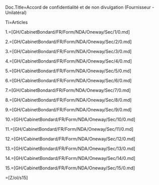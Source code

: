 Doc.Title=Accord de confidentialité et de non divulgation (Fournisseur - Unilatéral)

Ti=Articles

1.=[GH/CabinetBondard/FR/Form/NDA/Oneway/Sec/1/0.md]

2.=[GH/CabinetBondard/FR/Form/NDA/Oneway/Sec/2/0.md]

3.=[GH/CabinetBondard/FR/Form/NDA/Oneway/Sec/3/0.md]

4.=[GH/CabinetBondard/FR/Form/NDA/Oneway/Sec/4/0.md]

5.=[GH/CabinetBondard/FR/Form/NDA/Oneway/Sec/5/0.md]

6.=[GH/CabinetBondard/FR/Form/NDA/Oneway/Sec/6/0.md]

7.=[GH/CabinetBondard/FR/Form/NDA/Oneway/Sec/7/0.md]

8.=[GH/CabinetBondard/FR/Form/NDA/Oneway/Sec/8/0.md]

9.=[GH/CabinetBondard/FR/Form/NDA/Oneway/Sec/9/0.md]

10.=[GH/CabinetBondard/FR/Form/NDA/Oneway/Sec/10/0.md]

11.=[GH/CabinetBondard/FR/Form/NDA/Oneway/Sec/11/0.md]

12.=[GH/CabinetBondard/FR/Form/NDA/Oneway/Sec/12/0.md]

13.=[GH/CabinetBondard/FR/Form/NDA/Oneway/Sec/13/0.md]

14.=[GH/CabinetBondard/FR/Form/NDA/Oneway/Sec/14/0.md]

15.=[GH/CabinetBondard/FR/Form/NDA/Oneway/Sec/15/0.md]

=[Z/ol/s15]